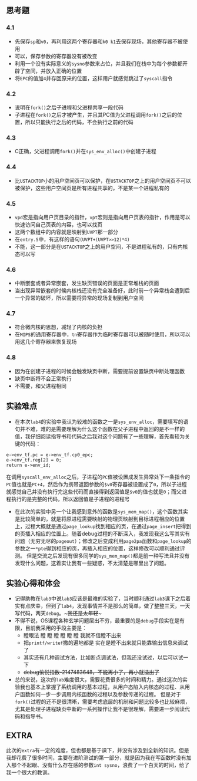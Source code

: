 ## 思考题
### 4.1
+ 先保存`sp`和`v0`，再利用这两个寄存器和`k0 k1`去保存现场，其他寄存器不被使用
+ 可以，保存参数的寄存器没有被改变
+ 利用一个没有实际意义的`sysno`参数来占位，并且我们在栈中为每个参数都开辟了空间，并放入正确的位置
+ 将`EPC`的值加`4`并存回原来的位置，这样用户就感觉跳过了`syscall`指令
### 4.2

+ 说明在`fork()`之后子进程和父进程共享一段代码
+ 子进程在`fork()`之后才被产生，并且其PC值为父进程调用`fork()`之后的位置，所以只能执行之后的代码，不会执行之前的代码
### 4.3

+ C正确，父进程调用`fork()`并在`sys_env_alloc()`中创建子进程
### 4.4

+ 比`USTACKTOP`小的用户空间页可以保护，在`USTACKTOP`之上的用户空间页不可以被保护，这些用户空间页是所有进程共享的，不是某一个进程私有的
### 4.5
+ `vpd`宏是指向用户页目录的指针，`vpt`宏则是指向用户页表的指针，作用是可以快速访问自己页表的内容，也可以找页
+ 这两个数组中的内容就是映射到`UVPT`那一部分
+ 在`entry.S`中，有这样的语句`(UVPT+(UVPT>>12)*4)`
+ 不能，这一部分是在`USTACKTOP`之上的用户空间，不是进程私有的，只有内核态可以写
### 4.6
+ 中断嵌套或者异常嵌套，发生缺页错误的页面是正常堆栈的页面
+ 当出现异常嵌套的时候内核栈还没有完全准备好，此时前一个异常栈会遭到后一个异常的破坏，所以需要将异常的现场复制到用户空间
### 4.7
+ 符合微内核的思想，减轻了内核的负担
+ 在`MIPS`的通用寄存器中，`tn`寄存器作为临时寄存器可以被随时使用，所以可以用这几个寄存器来恢复现场
### 4.8
+ 因为在创建子进程的时候会触发缺页中断，需要提前设置缺页中断处理函数
+ 缺页中断将不会正常执行
+ 不需要，和父进程相同

## 实验难点

+ 在本次`lab4`的实验中我认为较难的函数之一是`sys_env_alloc`，需要填写的语句并不难，难的是需要理解为什么这个函数在父子进程中返回的是不一样的值，我仔细阅读指导书和代码之后我对这个问题有了一些理解，首先看较为关键的代码：
```
e->env_tf.pc = e->env_tf.cp0_epc;
e->env_tf.reg[2] = 0;
return e->env_id;
```
在调用`syscall_env_alloc`之后，子进程的`PC`值被设置成发生异常处下一条指令的`PC`值也就是`PC+4`，然后作为携带返回参数的`$v0`寄存器被设置成了`0`，所以子进程就感觉自己并没有执行完这些代码而直接得到返回值是`$v0`的值也就是`0`；而父进程执行的是完整的代码，所以返回值是子进程的进程号

+ 在此次的实验中另一个让我感到意外的函数是`sys_mem_map()`，这个函数其实是比较简单的，就是将原进程需要映射的物理页映射到目标进程相应的位置上，过程大概就是通过`page_lookup`找到相应的页，在通过`page_insert`把得到的页插入相应的位置上。随着debug过程的不断深入，我发现我这么写其实有问题（无穷无尽的`pageout`）；修改之后变成利用`page2pa`函数和`page_lookup`的参数之一`*pte`得到相应的页，再插入相应的位置，这样修改可以顺利通过评测。
	但是交流之后发现有很多同学的`sys_mem_map()`都是前一种写法且并没有发现什么问题，这着实让我有一些疑惑，不太清楚是哪里出了问题。

## 实验心得和体会
+ 记得助教在`lab3`中说`lab3`应该是最难的实验了，当时顺利通过`lab3`课下之后着实有点庆幸，但到了`lab4`，发现事情并不是那么的简单，做了整整三天，一天写代码，两天`debug`。~~~我还是太年轻~~~
+ 不得不说，OS课程各种玄学问题层出不穷，最重要的是`debug`手段实在是有限，目前我采用的手段主要是：
	+ 瞪眼法 		瞪 瞪 瞪 瞪 瞪 瞪 我就不信瞪不出来
	+ 把`printf/writef`撒的遍地都是	实在是瞪不出来就只能靠输出信息来调试了
	+ 其实还有几种调试方法，比如断点调试法，但我还没试过，以后可以试一下
	+ ~~debug愉悦指数-2147483648，不能再小了，再小就溢出了~~
+ 总的来说，这次的`lab`难度很大，需要花费很多的时间和精力。通过这次的实验我也基本上掌握了系统调用的基本过程，从用户态陷入内核态的过程、从用户函数如何一步一步调用内核函数的过程以及参数传递的过程。
	但是对于`fork()`过程的还不是很清晰，需要考虑底层的机制和问题比较多也比较麻烦，尤其是处理子进程缺页中断的一系列操作让我不是很理解，需要进一步阅读代码和指导书。

## EXTRA
此次的`extra`有一定的难度，但也都是基于课下，并没有涉及到全新的知识。但是我却花费了很多时间，主要在进阶测试的第一部分，就是因为我在写函数时没有加入那个不起眼、没有什么存在感的参数`int sysno`，浪费了一个白天的时间，给了我一个很大的教训。
